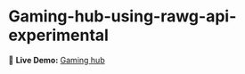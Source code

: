 # Gaming-hub-using-rawg-api-experimental

🚀 **Live Demo:** [Gaming hub](https://kingslayer458.github.io/Food-App-With-Spoonacular-API/)

